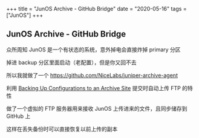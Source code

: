 +++
title = "JunOS Archive - GitHub Bridge"
date = "2020-05-16"
tags = ["JunOS"]
+++

## JunOS Archive - GitHub Bridge

众所周知 JunOS 是一个有状态的系统，意外掉电会直接炸掉 primary 分区

掉进 backup 分区里面启动（老配置），但是你又回不去

所以我就做了一个 <https://github.com/NiceLabs/juniper-archive-agent>

利用 [Backing Up Configurations to an Archive Site][1] 提交时自动上传 FTP 的特性

做了一个虚拟的 FTP 服务器用来接收 JunOS 上传进来的文件，且同步储存到 GitHub 上

这样在丢失备份时可以直接恢复以前上传的副本

[1]: https://www.juniper.net/documentation/en_US/junos/topics/task/configuration/junos-software-system-management-router-configuration-archiving.html
